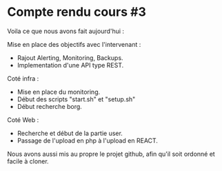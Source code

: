 # Compte rendu cours #3

Voila ce que nous avons fait aujourd'hui : 

Mise en place des objectifs avec l'intervenant : 
 - Rajout Alerting, Monitoring, Backups.
 - Implementation d'une API type REST.

Coté infra : 
 - Mise en place du monitoring.
 - Début des scripts "start.sh" et "setup.sh"
 - Début recherche borg.

Coté Web : 
 - Recherche et début de la partie user.
 - Passage de l'upload en php à l'upload en REACT.

Nous avons aussi mis au propre le projet github, afin qu'il soit ordonné et facile à cloner.